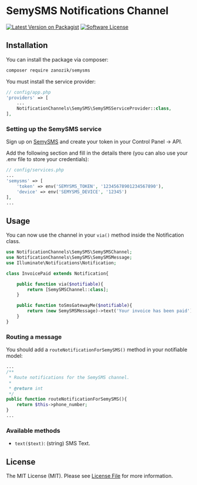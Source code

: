 SemySMS Notifications Channel
================

[![Latest Version on Packagist][ico-version]][link-packagist]
[![Software License][ico-license]](LICENSE)

## Installation

You can install the package via composer:

``` bash
composer require zanozik/semysms
```

You must install the service provider:

```php
// config/app.php
'providers' => [
    ...
    NotificationChannels\SemySMS\SemySMSServiceProvider::class,
],
```

### Setting up the SemySMS service

Sign up on [SemySMS](https://semysms.net) and create your token in your Control Panel -> API.

Add the following section and fill in the details there (you can also use your .env file to store your credentials):

```php
// config/services.php
...
'semysms' => [
    'token' => env('SEMYSMS_TOKEN', '12345678901234567890'),
    'device' => env('SEMYSMS_DEVICE', '12345')
],
...
```

## Usage

You can now use the channel in your `via()` method inside the Notification class.

``` php
use NotificationChannels\SemySMS\SemySMSChannel;
use NotificationChannels\SemySMS\SemySMSMessage;
use Illuminate\Notifications\Notification;

class InvoicePaid extends Notification{

    public function via($notifiable){
        return [SemySMSChannel::class];
    }

    public function toSmsGatewayMe($notifiable){
        return (new SemySMSMessage)->text('Your invoice has been paid');
    }
}
```

### Routing a message

You should add a `routeNotificationForSemySMS()` method in your notifiable model:

``` php
...
/**
 * Route notifications for the SemySMS channel.
 *
 * @return int
 */
public function routeNotificationForSemySMS(){
    return $this->phone_number;
}
...
```

### Available methods

- `text($text)`: (string) SMS Text.

## License

The MIT License (MIT). Please see [License File](LICENSE) for more information.

[ico-version]: https://img.shields.io/packagist/v/zanozik/semysms.svg
[ico-license]: https://img.shields.io/badge/license-MIT-brightgreen.svg

[link-packagist]: https://packagist.org/packages/zanozik/semysms
